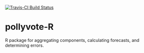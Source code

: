 [![Travis-CI Build Status](https://travis-ci.org/pollyvote/pollyvoter.svg?branch=master)](https://travis-ci.org/pollyvote/pollyvoter)
# pollyvote-R
R package for aggregating components, calculating forecasts, and determining errors.
